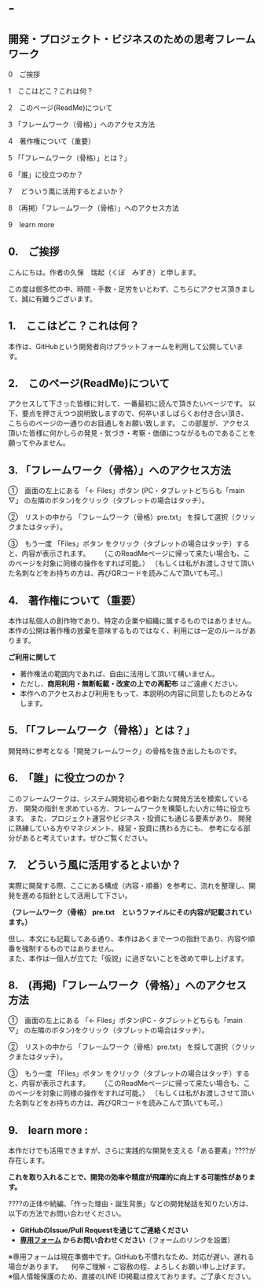 # -
## 開発・プロジェクト・ビジネスのための思考フレームワーク

 0　ご挨拶
 
 1　ここはどこ？これは何？
 
 2　このページ(ReadMe)について
 
 3 「フレームワーク（骨格）」へのアクセス方法
 
 4　著作権について（重要）
 
 5 「「フレームワーク（骨格）」とは？」
 
 6 「誰」に役立つのか？
 
 7 　どういう風に活用するとよいか？
 
 8 （再掲）「フレームワーク（骨格）」へのアクセス方法

 9　learn more

##  0.　ご挨拶

こんにちは。作者の久保　瑞起（くぼ　みずき）と申します。

この度は御多忙の中、時間・手数・足労をいとわず、こちらにアクセス頂きまして、誠に有難うございます。

##  1.　ここはどこ？これは何？

本作は、GitHubという開発者向けプラットフォームを利用して公開しています。

##  2.　このページ(ReadMe)について

アクセスして下さった皆様に対して、一番最初に読んで頂きたいページです。
以下、要点を押さえつつ説明致しますので、何卒いましばらくお付き合い頂き、
こちらのページの一通りのお目通しをお願い致します。
この部屋が、アクセス頂いた皆様に何かしらの発見・気づき・考察・価値につながるものであることを願ってやみません。

##  3. 「フレームワーク（骨格）」へのアクセス方法

 ①　画面の左上にある 「← Files」ボタン (PC・タブレットどちらも「main ▽」 の左隣のボタン)をクリック（タブレットの場合はタッチ）。

 ②　リストの中から 「フレームワーク（骨格）pre.txt」 を探して選択（クリックまたはタッチ）。

 ③　もう一度 「Files」ボタン をクリック（タブレットの場合はタッチ）すると、内容が表示されます。
　  （このReadMeページに帰って来たい場合も、このページを対象に同様の操作をすれば可能。）
    （もしくは私がお渡しさせて頂いた名刺などをお持ちの方は、再びQRコードを読みこんで頂いても可。）


## 4.　著作権について（重要）

本作は私個人の創作物であり、特定の企業や組織に属するものではありません。
本作の公開は著作権の放棄を意味するものではなく、利用には一定のルールがあります。

**ご利用に関して**  
- 著作権法の範囲内であれば、自由に活用して頂いて構いません。  
- ただし、**商用利用・無断転載・改変の上での再配布** はご遠慮ください。  
- 本作へのアクセスおよび利用をもって、本説明の内容に同意したものとみなします。


##  5. 「「フレームワーク（骨格）」とは？」

開発時に参考となる「開発フレームワーク」の骨格を抜き出したものです。

##  6.　「誰」に役立つのか？

このフレームワークは、システム開発初心者や新たな開発方法を模索している方、
開発の指針を求めている方、フレームワークを構築したい方に特に役立ちます。
また、プロジェクト運営やビジネス・投資にも通じる要素があり、
開発に熟練している方やマネジメント、経営・投資に携わる方にも、
参考になる部分があると考えています。ぜひご覧ください。

##  7.　どういう風に活用するとよいか？

実際に開発する際、ここにある構成（内容・順番）を参考に、流れを整理し、開発を進める指針として活用して下さい。

 **（フレームワーク（骨格） pre.txt　というファイルにその内容が記載されています。）**
 
但し、本文にも記載してある通り、本作はあくまで一つの指針であり、内容や順番を強制するものではありません。  
また、本作は一個人が立てた「仮説」に過ぎないことを改めて申し上げます。

##  8.　(再掲)「フレームワーク（骨格）」へのアクセス方法

 ①　画面の左上にある 「← Files」ボタン(PC・タブレットどちらも「main ▽」 の左隣のボタン)をクリック（タブレットの場合はタッチ）。

 ②　リストの中から 「フレームワーク（骨格）pre.txt」 を探して選択（クリックまたはタッチ）。

 ③　もう一度 「Files」ボタン をクリック（タブレットの場合はタッチ）すると、内容が表示されます。
　  （このReadMeページに帰って来たい場合も、このページを対象に同様の操作をすれば可能。）
    （もしくは私がお渡しさせて頂いた名刺などをお持ちの方は、再びQRコードを読みこんで頂いても可。）

##  9.　learn more :

本作だけでも活用できますが、さらに実践的な開発を支える「ある要素」????が存在します。

**これを取り入れることで、開発の効率や精度が飛躍的に向上する可能性があります。**  

????の正体や続編、「作った理由・誕生背景」などの開発秘話を知りたい方は、以下の方法でお問い合わせください。 
- **GitHubのIssue/Pull Requestを通じてご連絡ください**  
- **[専用フォーム](#) からお問い合わせください**（フォームのリンクを設置）

※専用フォームは現在準備中です。GitHubも不慣れなため、対応が遅い、遅れる場合があります。
　何卒ご理解・ご容赦の程、よろしくお願い申し上げます。
※個人情報保護のため、直接のLINE ID掲載は控えております。ご了承ください。
